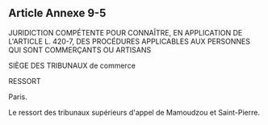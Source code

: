 Article Annexe 9-5
----
JURIDICTION COMPÉTENTE POUR CONNAÎTRE, EN APPLICATION DE L'ARTICLE L. 420-7, DES
PROCÉDURES APPLICABLES AUX PERSONNES QUI SONT COMMERÇANTS OU ARTISANS

SIÈGE DES TRIBUNAUX de commerce


RESSORT

Paris.

Le ressort des tribunaux supérieurs d'appel de Mamoudzou et Saint-Pierre.
